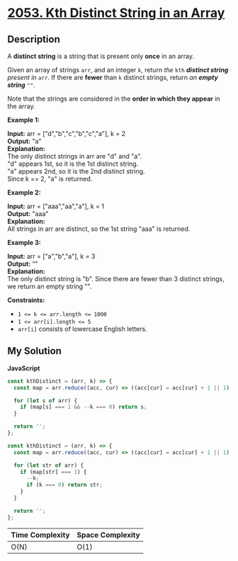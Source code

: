 # [2053. Kth Distinct String in an Array](https://leetcode.com/problems/kth-distinct-string-in-an-array)

## Description

A **distinct string** is a string that is present only **once** in an array.

Given an array of strings `arr`, and an integer `k`, return _the_ `kth` _**distinct string** present in_ `arr`. If there are **fewer** than `k` distinct strings, return _an **empty string**_ `""`.

Note that the strings are considered in the **order in which they appear** in the array.

**Example 1:**

**Input:** arr = \["d","b","c","b","c","a"\], k = 2  
**Output:** "a"  
**Explanation:**  
The only distinct strings in arr are "d" and "a".  
"d" appears 1st, so it is the 1st distinct string.  
"a" appears 2nd, so it is the 2nd distinct string.  
Since k == 2, "a" is returned.

**Example 2:**

**Input:** arr = \["aaa","aa","a"\], k = 1  
**Output:** "aaa"  
**Explanation:**  
All strings in arr are distinct, so the 1st string "aaa" is returned.

**Example 3:**

**Input:** arr = \["a","b","a"\], k = 3  
**Output:** ""  
**Explanation:**  
The only distinct string is "b". Since there are fewer than 3 distinct strings, we return an empty string "".

**Constraints:**

- `1 <= k <= arr.length <= 1000`
- `1 <= arr[i].length <= 5`
- `arr[i]` consists of lowercase English letters.

## My Solution

**JavaScript**

```js
const kthDistinct = (arr, k) => {
  const map = arr.reduce((acc, cur) => ((acc[cur] = acc[cur] + 1 || 1), acc), {});

  for (let s of arr) {
    if (map[s] === 1 && --k === 0) return s;
  }

  return '';
};
```

```js
const kthDistinct = (arr, k) => {
  const map = arr.reduce((acc, cur) => ((acc[cur] = acc[cur] + 1 || 1), acc), {});

  for (let str of arr) {
    if (map[str] === 1) {
      --k;
      if (k === 0) return str;
    }
  }

  return '';
};
```

| Time Complexity | Space Complexity |
| --------------- | ---------------- |
| O(N)            | O(1)             |
